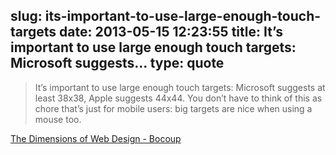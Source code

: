 slug: its-important-to-use-large-enough-touch-targets
date: 2013-05-15 12:23:55
title: It’s important to use large enough touch targets: Microsoft suggests...
type: quote
---

> It’s important to use large enough touch targets: Microsoft suggests at least 38x38, Apple suggests 44x44. You don’t have to think of this as chore that’s just for mobile users: big targets are nice when using a mouse too.

[The Dimensions of Web Design - Bocoup](http://weblog.bocoup.com/the-dimensions-of-web-design/)
